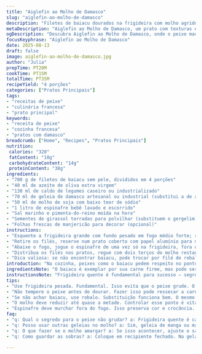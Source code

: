 ```yaml
---
title: "Aiglefin ao Molho de Damasco"
slug: "aiglefin-ao-molho-de-damasco"
description: "Filetes de baiacu dourados na frigideira com molho agridoce de damasco. Uso caldo de legumes ao invés de frango para mais leveza. Espinafre bebê salteado diretamente no molho restante para captar sabor. Toque final com sementes de girassol torradas substituindo as de gergelim e coentro fresco para aroma. Prato que brinca com texturas – peixe macio, molho aveludado, verdura crocante. Ideal com arroz branco soltinho. Manejo do ponto certo do peixe e da redução do molho faz toda diferença. Sem lactose, sem nozes e sem ovos. Um jogo de sabores e técnica na cozinha, com pitadas de improviso. Aquele tipo de receita que exige presença e tato para acertar."
metaDescription: "Aiglefin ao Molho de Damasco, um prato com texturas e sabores. Peixe suculento com molho agridoce e espinafre crocante."
ogDescription: "Descubra Aiglefin ao Molho de Damasco, onde o peixe macio encontra o molho delicado de damasco. Uma experiência gustativa única."
focusKeyphrase: "Aiglefin ao Molho de Damasco"
date: 2025-08-13
draft: false
image: aiglefin-ao-molho-de-damasco.jpg
author: "Julia"
prepTime: PT20M
cookTime: PT15M
totalTime: PT35M
recipeYield: "4 porções"
categories: ["Pratos Principais"]
tags:
- "receitas de peixe"
- "culinária francesa"
- "prato principal"
keywords:
- "receita de peixe"
- "cozinha francesa"
- "pratos com damasco"
breadcrumb: ["Home", "Recipes", "Pratos Principais"]
nutrition: 
 calories: "320"
 fatContent: "10g"
 carbohydrateContent: "14g"
 proteinContent: "38g"
ingredients:
- "700 g de filetes de baiacu sem pele, divididos em 4 porções"
- "40 ml de azeite de oliva extra virgem"
- "130 ml de caldo de legumes caseiro ou industrializado"
- "70 ml de geleia de damasco artesanal ou industrial (substitui a de abricó)"
- "50 ml de molho de soja com baixo teor de sódio"
- "1 litro de espinafre bebê lavado e escorrido"
- "Sal marinho e pimenta-do-reino moída na hora"
- "Sementes de girassol torradas para polvilhar (substituem o gergelim)"
- "Folhas frescas de manjericão para decorar (opcional)"
instructions:
- "Esquente a frigideira grande com fundo pesado em fogo médio forte; regue o azeite e espere aquecer até cintilar. Coloque os filetes do baiacu, frequência conta: dá para ouvir o chiar da carne selando; doure cada lado por volta de 3 minutos, até formar uma crosta leve. Peixe firme ao toque, soltando um aroma limpo, limão e mar. Tempere só depois com sal e pimenta - temperar antes pode ressecar a carne."
- "Retire os filés, reserve num prato coberto com papel alumínio para manter aquecido, evitar ressecar. Na mesma frigideira – não lave nada – despeje o caldo de legumes, geleia de damasco e molho de soja. Mexa com espátula para desprender os sabores grudados no fundo; quando notar borbulhas pequenas e o volume reduzir quase a metade, entre 3 a 4 minutos, é hora de parar. Não deixe caramelizar demais para não amargar."
- "Abaixe o fogo, jogue o espinafre de uma vez só na frigideira, fora do fogo direto, para não queimar. Mexa cuidadosamente até murchar e incorporar a redução do molho. Prove o tempero – às vezes pede um pouco mais de sal ou pimenta. O interessante é sentir o frescor do espinafre porém com a doçura do damasco, um balanceamento delicado."
- "Distribua os filés nos pratos, regue com dois terços do molho restante e espalhe os espinafres ao lado. Finalize com as sementes de girassol tostadas, que dão uma crocância diferente e levemente amanteigada, e folhas de manjericão para um perfume extra. Sirva imediatamente com arroz branco soltinho – ou quinoa, se quiser variar. Caso o peixe não solte fácil da frigideira, sinal para reduzir o fogo, limpar as sobras e tentar nova selagem."
- "Dica valiosa: se não encontrar baiacu, pode trocar por filé de robalo ou pescada branca firme. Se quiser mais ácido, um toque de raspas de limão combinam muito no molho. Emendas de cozimento fazem diferença - sem pressa e olho atento."
introduction: "Na cozinha, peixes como o baiacu pedem respeito no ponto. Experimentei várias vezes selar peixe com molhos à base de frutas, desafiando o equilíbrio entre o sabor doce e a textura delicada do filete. Descobri que o caldo e a geleia transformam a frigideira numa alquimia de aromas – que numa cozinha brasileira é quase um ritual. E o espinafre usado direto no molho, fora do fogo, preserva a cor viva e não perde o crocante natural. O resultado é um prato que brilha na simplicidade, mas esconde técnica e paciência."
ingredientsNote: "O baiacu é exemplar por sua carne firme, mas pode ser caro ou difícil de achar; robalo ou pescada branca são boas alternativos pela textura parecida. Gosto de usar geleia de damasco mas geleias de manga ou maracujá podem trazer variações interessantes – experimente. A redução do caldo deve ser controlada com atenção, pois perderá complexidade se reduzir demais. Trocar gergelim por sementes de girassol aqui funciona bem para dar um toque crocante, principalmente quando tostadas – um truque que aprendi ao cozinhar para alérgicos."
instructionsNote: "Frigideira quente é fundamental para sucesso – segredo para não grudar no peixe. Sempre tempere o peixe no final para evitar ressecamento. O molho à base de caldo e geleia reduz em fogo baixo para concentrar sabor, mas sem queimar, o que produz aquela leve manteiga natural das geleias. Murchar o espinafre diretamente fora do fogo é meio contraintuitivo, porém evita a perda da cor e mantém textura, evitando que vire uma papinha. No fim, o toque final é sensor de textura – crocante e aromático das sementes tostadas. Se faltar calor, uma rápida subida no fogo para reaquecer com cuidado."
tips:
- "Use frigideira pesada. Fundamental. Isso evita que o peixe grude. O calor deve ser médio forte. Ouça o som do chiado. Sinal de que o peixe está selando. Importante dourar bem. Crosta é essencial para evitar ressecamento."
- "Não tempere o peixe antes de dourar. Fazer isso pode ressecar a carne. Sal e pimenta no final. Assim, mantemos a suculência e o sabor. O peixe, uma vez firme, vai liberar aromas de mar. Frescor é tudo aqui."
- "Se não achar baiacu, use robalo. Substituição funciona bem. O mesmo vale para pescada. Textura parecida, mas o sabor é um pouco diferente. Muitos podem gostar de variações, então não tenha medo."
- "O molho deve reduzir até quase a metade. Controlar esse ponto é vital. Deixe em fogo médio-baixo. Olhos atentos. Pequenas borbulhas indicam que está na hora de parar. Cozimento demais amargará o prato."
- "Espinafre deve murchar fora do fogo. Isso preserva cor e crocância. É uma quebra de expectativa, mas vale a pena. Dois mundos em uma receita. Toques de frescor e docinho do damasco trazem equilíbrio."
faq:
- "q: Qual o segredo para o peixe não grudar? a: Frigideira quente é campanha. Use azeite na temperatura certa. Se grudar, reduza o fogo para evitar problemas na selagem."
- "q: Posso usar outras geleias no molho? a: Sim, geleia de manga ou maracujá também servem. Mudam o perfil do prato. Experiência na cozinha vale a pena."
- "q: O que fazer se o molho amargar? a: Se isso acontecer, ajuste o sal. Mais doce pode ajudar a equilibrar. Use limão para trazer acidez."
- "q: Como guardar as sobras? a: Coloque em recipiente fechado. Na geladeira, pode durar 2 dias. Sempre reaqueça em fogo baixo para não perder qualidade."

---
```

